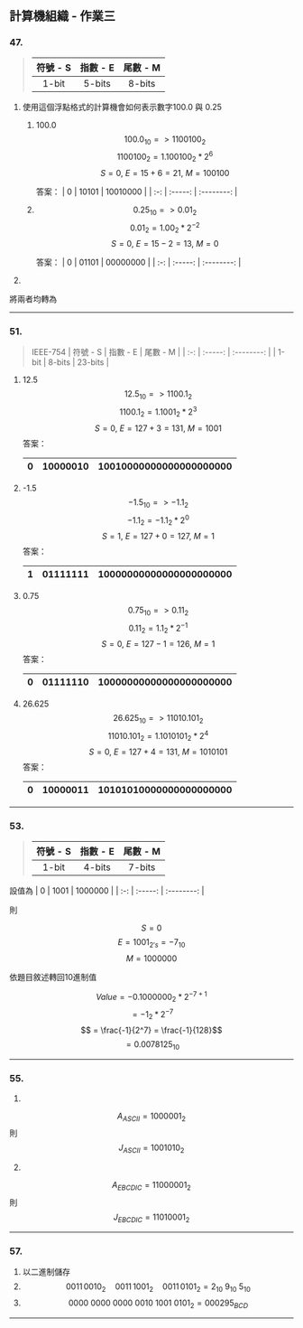 ## 計算機組織 - 作業三

### 47.
> | 符號 - S | 指數 - E | 尾數 - M |
> | :-: | :-----: | :--------: |
> | 1-bit | 5-bits | 8-bits |
1. 使用這個浮點格式的計算機會如何表示數字100.0 與 0.25
    1. 100.0
        $$ 100.0_{10} => 1100100_2 $$
        $$ 1100100_2 = 1.100100_2*2^6 $$
        $$ S = 0,\ E = 15 + 6 = 21,\ M = 100100 $$
        
        答案：
        | 0 | 10101 | 10010000 |
        | :-: | :-----: | :--------: |
    2. 
        $$ 0.25_{10} => 0.01_2 $$
        $$ 0.01_2 = 1.00_2 * 2^{-2} $$
        $$ S = 0,\ E = 15 - 2 = 13,\ M = 0 $$

        答案：
        | 0 | 01101 | 00000000 |
        | :-: | :-----: | :--------: |
2. 
將兩者均轉為

---

### 51.
> IEEE-754
> | 符號 - S | 指數 - E | 尾數 - M |
> | :-: | :-----: | :--------: |
> | 1-bit | 8-bits | 23-bits |
   1. 12.5
        $$ {12.5}_{10} => {1100.1}_2 $$
        $$ {1100.1}_2 = {1.1001}_2 * 2^3 $$
        $$ S = 0,\ E = 127+3=131,\ M = 1001 $$ 
        答案：

        | 0 | 10000010 | 10010000000000000000000 |
        | :-: | :-----: | :--------: |

   2. -1.5
        $$ {-1.5}_{10} => {-1.1}_2 $$
        $$ {-1.1}_2 = {-1.1}_2 * 2^0 $$
        $$ S = 1,\ E = 127+0=127,\ M = 1 $$ 
        答案：

        | 1 | 01111111 | 10000000000000000000000 |
        | :-: | :-----: | :--------: |


   3. 0.75
        $$ {0.75}_{10} => {0.11}_2 $$
        $$ {0.11}_2 = {1.1}_2 * 2^{-1} $$
        $$ S = 0,\ E = 127-1=126,\ M = 1 $$ 
        答案：

        | 0 | 01111110 | 10000000000000000000000 |
        | :-: | :-----: | :--------: |

   4. 26.625
        $$ {26.625}_{10} => {11010.101}_2 $$
        $$ {11010.101}_2 = {1.1010101}_2 * 2^4 $$
        $$ S = 0,\ E = 127+4=131,\ M = 1010101 $$ 
        答案：

        | 0 | 10000011 | 10101010000000000000000 |
        | :-: | :-----: | :--------: |

---

### 53. 
> | 符號 - S | 指數 - E | 尾數 - M |
> | :-: | :-----: | :--------: |
> | 1-bit | 4-bits | 7-bits |
    
設值為 
| 0 | 1001 | 1000000 |
| :-: | :-----: | :--------: |

則

$$ S = 0 $$
$$ E = {1001}_{2's} = {-7}_{10} $$
$$ M = 1000000 $$

依題目敘述轉回10進制值

$$ Value = -0.1000000_2*2^{{-7}+{1}} $$
$$ = -1_2*2^{-7} $$
$$ = \frac{-1}{2^7} = \frac{-1}{128}$$
$$ = {0.0078125}_{10} $$

---

### 55. 
1. 
$$ A_{ASCII} = {1000001}_2 $$
則
$$ J_{ASCII} = {1001010}_2 $$

2. 
$$ A_{EBCDIC} = {11000001}_2 $$
則
$$ J_{EBCDIC} = {11010001}_2 $$

---

### 57.
1. 以二進制儲存
2. $$ {0011\,0010}_2\quad {0011\,1001}_2\quad {0011\,0101}_2 = 2_{10}\ 9_{10}\ 5_{10} $$
3. $$ {0000\ 0000\ 0000\ 0010\ 1001\ 0101}_2 = {000295}_{BCD} $$

---